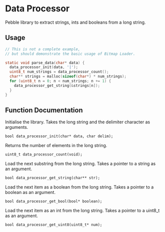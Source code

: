 # Data Processor

Pebble library to extract strings, ints and booleans from a long string.

## Usage

````c
// This is not a complete example,
// but should demonstrate the basic usage of Bitmap Loader.

static void parse_data(char* data) {
  data_processor_init(data, '|');
  uint8_t num_strings = data_processor_count();
  char** strings = malloc(sizeof(char*) * num_strings);
  for (uint8_t n = 0; n < num_strings; n += 1) {
    data_processor_get_string(&strings[n]);
  }
}
````

## Function Documentation

Initialise the library. Takes the long string and the delimiter character as arguments.

    bool data_processor_init(char* data, char delim);

Returns the number of elements in the long string.

    uint8_t data_processor_count(void);

Load the next substring from the long string. Takes a pointer to a string as an argument.

    bool data_processor_get_string(char** str);

Load the next item as a boolean from the long string. Takes a pointer to a boolean as an argument.

    bool data_processor_get_bool(bool* boolean);

Load the next item as an int from the long string. Takes a pointer to a uint8_t as an argument.

    bool data_processor_get_uint8(uint8_t* num);